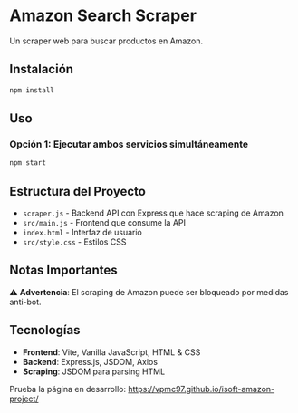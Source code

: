 # Amazon Search Scraper

Un scraper web para buscar productos en Amazon.

## Instalación

```bash
npm install
```

## Uso

### Opción 1: Ejecutar ambos servicios simultáneamente
```bash
npm start
```
## Estructura del Proyecto

- `scraper.js` - Backend API con Express que hace scraping de Amazon
- `src/main.js` - Frontend que consume la API
- `index.html` - Interfaz de usuario
- `src/style.css` - Estilos CSS

## Notas Importantes

⚠️ **Advertencia**: El scraping de Amazon puede ser bloqueado por medidas anti-bot.

## Tecnologías

- **Frontend**: Vite, Vanilla JavaScript, HTML & CSS
- **Backend**: Express.js, JSDOM, Axios
- **Scraping**: JSDOM para parsing HTML


Prueba la página en desarrollo: https://vpmc97.github.io/isoft-amazon-project/
